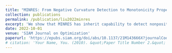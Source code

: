 ```yaml
---
title: "MINRES: From Negative Curvature Detection to Monotonicity Properties"
collection: publications
permalink: /publication/liu2022minres
excerpt: 'We show that MINRES has inherit capability to detect nonpositive curvature directions and the corresponding useful monotonic properties can be readily applied in nonconvex optimization.'
date: 2022-10-01
venue: 'SIAM Journal on Optimization'
paperurl: 'https://epubs.siam.org/doi/abs/10.1137/21M143666X?journalCode=sjope8'
# citation: 'Your Name, You. (2010). &quot;Paper Title Number 2.&quot; <i>Journal 1</i>. 1(2).'
---
```

<!-- [Download paper here](http://academicpages.github.io/files/paper2.pdf) -->